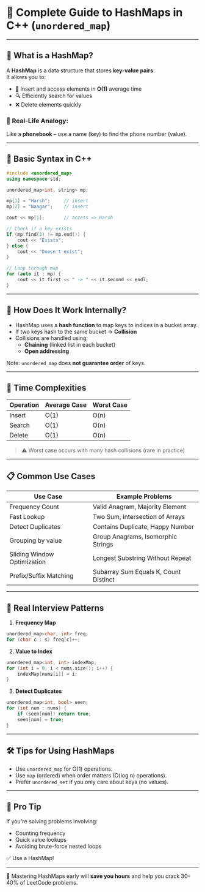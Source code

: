 
# 📘 Complete Guide to HashMaps in C++ (`unordered_map`)

---

## 🔹 What is a HashMap?

A **HashMap** is a data structure that stores **key-value pairs**.  
It allows you to:
- 🚀 Insert and access elements in **O(1)** average time
- 🔍 Efficiently search for values
- ❌ Delete elements quickly

### 🔑 Real-Life Analogy:
Like a **phonebook** – use a name (key) to find the phone number (value).

---

## 🔧 Basic Syntax in C++

```cpp
#include <unordered_map>
using namespace std;

unordered_map<int, string> mp;

mp[1] = "Harsh";     // insert
mp[2] = "Naagar";    // insert

cout << mp[1];       // access => Harsh

// Check if a key exists
if (mp.find(3) != mp.end()) {
    cout << "Exists";
} else {
    cout << "Doesn't exist";
}

// Loop through map
for (auto it : mp) {
    cout << it.first << " -> " << it.second << endl;
}
```

---

## 🧠 How Does It Work Internally?

- HashMap uses a **hash function** to map keys to indices in a bucket array.
- If two keys hash to the same bucket → **Collision**
- Collisions are handled using:
  - **Chaining** (linked list in each bucket)
  - **Open addressing**

Note: `unordered_map` does **not guarantee order** of keys.

---

## 🧮 Time Complexities

| Operation | Average Case | Worst Case |
|-----------|---------------|------------|
| Insert    | O(1)          | O(n)       |
| Search    | O(1)          | O(n)       |
| Delete    | O(1)          | O(n)       |

> ⚠️ Worst case occurs with many hash collisions (rare in practice)

---

## 📋 Common Use Cases

| Use Case                      | Example Problems                         |
|-------------------------------|------------------------------------------|
| Frequency Count               | Valid Anagram, Majority Element          |
| Fast Lookup                   | Two Sum, Intersection of Arrays          |
| Detect Duplicates             | Contains Duplicate, Happy Number         |
| Grouping by value             | Group Anagrams, Isomorphic Strings       |
| Sliding Window Optimization   | Longest Substring Without Repeat         |
| Prefix/Suffix Matching        | Subarray Sum Equals K, Count Distinct    |

---

## 🚀 Real Interview Patterns

1. **Frequency Map**
```cpp
unordered_map<char, int> freq;
for (char c : s) freq[c]++;
```

2. **Value to Index**
```cpp
unordered_map<int, int> indexMap;
for (int i = 0; i < nums.size(); i++) {
    indexMap[nums[i]] = i;
}
```

3. **Detect Duplicates**
```cpp
unordered_map<int, bool> seen;
for (int num : nums) {
    if (seen[num]) return true;
    seen[num] = true;
}
```

---

## 🛠 Tips for Using HashMaps

- Use `unordered_map` for O(1) operations.
- Use `map` (ordered) when order matters (O(log n) operations).
- Prefer `unordered_set` if you only care about keys (no values).

---

## 📌 Pro Tip

If you're solving problems involving:
- Counting frequency
- Quick value lookups
- Avoiding brute-force nested loops

✅ Use a HashMap!

---

🧠 Mastering HashMaps early will **save you hours** and help you crack 30–40% of LeetCode problems.
